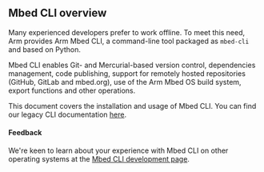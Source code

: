 <h2 id="mbed-cli">Mbed CLI overview</h2>

Many experienced developers prefer to work offline. To meet this need, Arm provides Arm Mbed CLI, a command-line tool packaged as `mbed-cli` and based on Python.

Mbed CLI enables Git- and Mercurial-based version control, dependencies management, code publishing, support for remotely hosted repositories (GitHub, GitLab and mbed.org), use of the Arm Mbed OS build system, export functions and other operations.

This document covers the installation and usage of Mbed CLI. You can find our legacy CLI documentation [here](https://github.com/ARMmbed/mbed-cli/blob/master/README.md).

#### Feedback

We're keen to learn about your experience with Mbed CLI on other operating systems at the [Mbed CLI development page](https://github.com/ARMmbed/mbed-cli).
